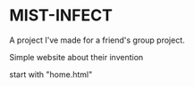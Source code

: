 # MIST-INFECT
A project I've made for a friend's group project.

Simple website about their invention

start with "home.html"
